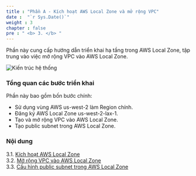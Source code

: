```yaml
---
title : "Phần A - Kích hoạt AWS Local Zone và mở rộng VPC"
date :  "`r Sys.Date()`" 
weight : 3 
chapter : false
pre : " <b> 3. </b> "
---
```


Phần này cung cấp hướng dẫn triển khai hạ tầng trong AWS Local Zone, tập trung vào việc mở rộng VPC vào AWS Local Zone.

![Kiến trúc hệ thống](/images/architecture.png)

### Tổng quan các bước triển khai
Phần này bao gồm bốn bước chính:
- Sử dụng vùng AWS us-west-2 làm Region chính.
- Đăng ký AWS Local Zone us-west-2-lax-1.
- Tạo và mở rộng VPC vào AWS Local Zone.
- Tạo public subnet trong AWS Local Zone.

### Nội dung
3.1. [Kích hoạt AWS Local Zone](3.1-enableawslocalzone/) \
3.2. [Mở rộng VPC vào AWS Local Zone](3.2-extendvpctolocalzone/) \
3.3. [Cấu hình public subnet trong AWS Local Zone](3.3-createlocalzonesubnet/)